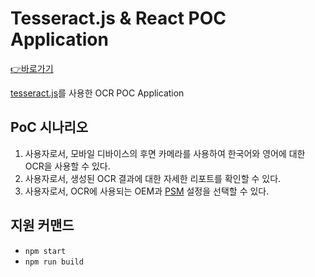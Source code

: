 # Tesseract.js & React POC Application

[👉바로가기](https://byunghyun-p.github.io/tessearct-react-ocr-app/)

[tesseract.js](https://github.com/naptha/tesseract.js)를 사용한 OCR POC Application

## PoC 시나리오

1. 사용자로서, 모바일 디바이스의 후면 카메라를 사용하여 한국어와 영어에 대한 OCR을 사용할 수 있다.
2. 사용자로서, 생성된 OCR 결과에 대한 자세한 리포트를 확인할 수 있다.
3. 사용자로서, OCR에 사용되는 OEM과 [PSM](https://tesseract-ocr.github.io/tessdoc/ImproveQuality#page-segmentation-method) 설정을 선택할 수 있다.

## 지원 커맨드

- `npm start`
- `npm run build`
